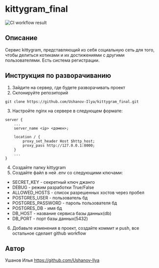 # kittygram_final

![CI workflow result](https://github.com/Ushanov-Ilya/kittygram_final/actions/workflows/main.yml/badge.svg)

## Описание
Сервис kittygram, представляющий из себя социальную сеть для того, чтобы делиться котиками и их достижениями с другими пользователями. Есть система регистрации.

## Инструкция по разворачиванию
1. Зайдите на сервер, где будете разворачивать проект
2. Склонируйте репозиторий 
```
git clone https://github.com/Ushanov-Ilya/kittygram_final.git
```
3. Настройте nginx на сервере в следующем формате:
```
server {
    ...
    server_name <ip> <домен>;

    location / {
        proxy_set_header Host $http_host;
        proxy_pass http://127.0.0.1:8000;
    }
    ...
}
```
4. Создайте папку kittygram
5. Создайте файл в ней .env со следующими ключами:
- SECRET_KEY - секретный ключ джанго
- DEBUG - режим разработки True/False
- ALLOWED_HOSTS - список разрешенных хостов через пробел
- POSTGRES_USER - пользователь бд
- POSTGRES_PASSWORD - пароль пользователя бд
- POSTGRES_DB - имя бд
- DB_HOST - название сервиса базы данных(db)
- DB_PORT - порт базы данных(5432)
6. Добавьте изменения в проект, создайте коммит и push, все остальное сделает github workflow

## Автор
Ушанов Илья
https://github.com/Ushanov-Ilya
